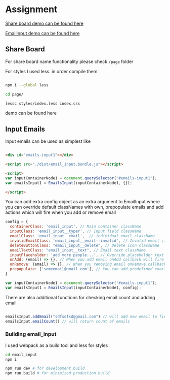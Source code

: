 # Assignment

[Share board demo can be found here](https://javidan.github.io/miro/)


[EmailInput demo can be found here](https://javidan.github.io/miro/demo)


## Share Board 

For share board name functionality please check `/page` folder

For styles I used less. in order compile them:

```bash

npm i --global less

cd page/

lessc styles/index.less index.css

```

demo can be found here



## Input Emails

Input emails can be used as simplest like

```html

<div id="emails-input1"></div>

<script src="./dist/email_input.bundle.js"></script>

<script>
var inputContainerNode1 = document.querySelector('#emails-input1');
var emailsInput1 = EmailsInput(inputContainerNode1, {}); 

</script>

```

You can add extra config object as an extra argument to EmailInput
where you can override default classNames with own, prepopulate emails
and add actions which will fire when you add or remove email


``` javascript
config = {
  containerClass: 'email_input', // Main container className
  inputClass: 'email_input__typer', // Input field className
  emailClass: 'email_input__email',  // individual email className
  invalidEmailClass: 'email_input__email--invalid', // Invalid email className
  deleteButtonClass: "email_input__delete", // Delete icon className
  emailTextClass: "email_input__text", // Email text className
  inputPlaceholder: 'add more people...', // Override placeholder text
  onAdd: (email) => {}, // When you add email onAdd callback will fire
  onRemove: (email) => {}, // When you removing email onRemove callback will fire
  prepopulate: ['someemail@gmail.com'], // You can add predefined emails
}

var inputContainerNode1 = document.querySelector('#emails-input1');
var emailsInput1 = EmailsInput(inputContainerNode1, config); 

```

There are also additional functions for checking email count
and adding email

```javascript

emailsInput.addEmail("sdfsdfsd@gmail.com") // will add new email to field
emailsInput.emailCount() // will return count of emails

```

### Building email_input

I used webpack as a build tool and less for styles

```bash
cd email_input
npm i

npm run dev # for development build
npm run build # for minimized production build

```


